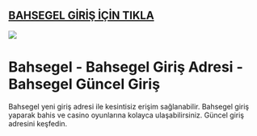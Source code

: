 ## <a href="https://bit.ly/3DlkiQZ">BAHSEGEL GİRİŞ İÇİN TIKLA</a>

<a href="https://bit.ly/3DlkiQZ"><img src="https://s13.gifyu.com/images/SPuTg.gif"></a>

# Bahsegel - Bahsegel Giriş Adresi - Bahsegel Güncel Giriş
Bahsegel yeni giriş adresi ile kesintisiz erişim sağlanabilir. Bahsegel giriş yaparak bahis ve casino oyunlarına kolayca ulaşabilirsiniz. Güncel giriş adresini keşfedin.
